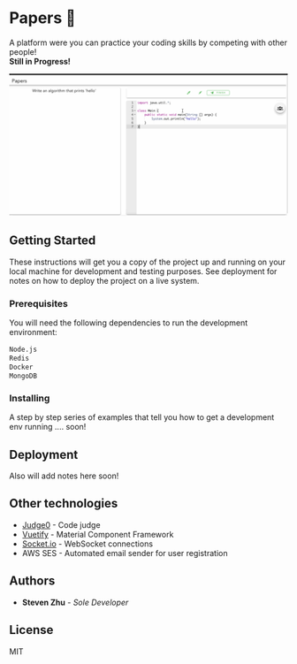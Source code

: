 # Papers :page_facing_up:

A platform were you can practice your coding skills by competing with other people! <br />
**Still in Progress!**

![](images/PapersDemo.gif)

## Getting Started

These instructions will get you a copy of the project up and running on your local machine for development and testing purposes. See deployment for notes on how to deploy the project on a live system.

### Prerequisites

You will need the following dependencies to run the development environment:

```
Node.js
Redis
Docker
MongoDB
```

### Installing

A step by step series of examples that tell you how to get a development env running .... soon!


## Deployment

Also will add notes here soon!

## Other technologies

* [Judge0](https://github.com/judge0/api) - Code judge
* [Vuetify](https://vuetifyjs.com/en/) - Material Component Framework
* [Socket.io](https://socket.io/) - WebSocket connections
* AWS SES - Automated email sender for user registration

## Authors

* **Steven Zhu** - *Sole Developer*


## License

MIT
